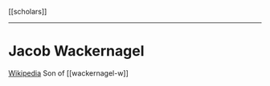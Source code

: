 [[scholars]]
***
# Jacob Wackernagel
[Wikipedia](https://en.wikipedia.org/wiki/Jacob_Wackernagel)
Son of [[wackernagel-w]]